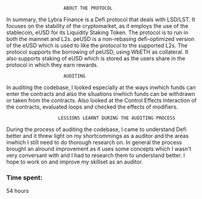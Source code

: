                          ABOUT THE PROTOCOL

     
 In summary,
the Lybra Finance is a Defi protocol that deals with LSD/LST.
 It focuses on the stability of the cryptomarket, as it employs the use of the stablecoin, eUSD for its Liquidity Staking Token. The protocol is to run in both the mainnet and L2s. peUSD is a non-rebasing defi-optimized version of the eUSD which is used to like the protocol to the supported L2s. The protocol supports the borrowing of peUSD, using WbETH as collateral. It also supports staking of eUSD which is stored as the users share in the protocol in which they earn rewards.
          
                         AUDITING
 In auditing the codebase, I looked especially at the ways inwhich funds can enter the contracts and also the situations inwhich funds can be withdrawn or taken from the contracts. Also looked at the Control Effects Interaction of the contracts, evaluated loops and checked the effects of modifiers.

                       LESSIONS LEARNT DURING THE AUDITING PROCESS
During the process of auditing the codebase, I came to understand Defi better and it threw light on my shortcommings as a auditor and the areas inwhich I still need to do thorough research on. In general the process brought an alround improvement as it uses some concepts which I wasn't very conversant with and I had to research them to understand better. I hope to work on and improve my skillset as an auditor.

                         
       

### Time spent:
54 hours